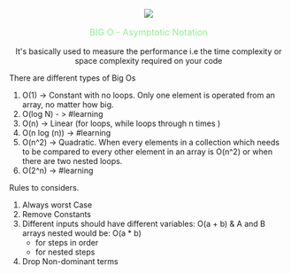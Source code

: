  <p align="center"> <a href = "https://www.geeksforgeeks.org/analysis-algorithms-big-o-analysis/"> <img src = "https://media.geeksforgeeks.org/wp-content/cdn-uploads/mypic.png"> </p> </a>

<p align="center" style="font-size:16px; color:lightgreen;"> 
BIG O - Asymptotic Notation </p>

<p align="center"> It's basically used to measure the performance i.e the time complexity or space complexity required on your code </p>
 

There are different types of Big Os 

1. O(1) -> Constant with no loops. Only one element is operated from an array, no matter how big.  
2. O(log N) - > #learning
3. O(n) -> Linear (for loops, while loops through n times ) 
4. O(n log (n)) -> #learning
5. O(n^2) -> Quadratic. When every elements in a collection which needs to be compared to every other element in an array is O(n^2) or when there are two nested loops.
6. O(2^n) -> #learning



Rules to considers. 

1. Always worst Case
2. Remove Constants
3. Different inputs should have different variables: O(a + b) & A and B arrays nested would be: O(a * b)
   + for steps in order
   * for nested steps
4. Drop Non-dominant terms
</p>